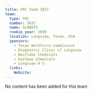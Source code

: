 ```yaml
---
title: FRC Team 3037
team:
  type: FRC
  number: 3037
  name: GLOBOTS
  rookie_year: 2009
  location: Longview, Texas, USA
  sponsors:
    - Texas Workforce Commission
    - Diagnostic Clinic of Longview
    - Westlake Chemicals
    - Eastman Chemicals
    - Longview H S
  links:
    Website: 
---
```

No content has been added for this team